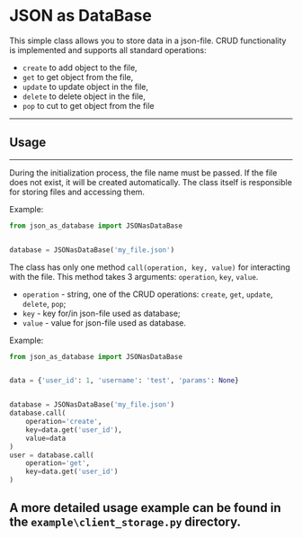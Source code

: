 # JSON as DataBase

This simple class allows you to store data in a json-file.
CRUD functionality is implemented and supports all standard operations:
- `create` to add object to the file,
- `get`    to get object from the file, 
- `update` to update object in the file,
- `delete` to delete object in the file,
- `pop`    to cut to get object from the file
____

## Usage 
____

During the initialization process, the file name must be passed. 
If the file does not exist, it will be created automatically. 
The class itself is responsible for storing files and accessing them.

Example:
```Python
from json_as_database import JSONasDataBase


database = JSONasDataBase('my_file.json')
```

The class has only one method `call(operation, key, value)` for interacting with the file. 
This method takes 3 arguments: `operation`, `key`, `value`.

- `operation` - string, one of the CRUD operations: `create`, `get`, `update`, `delete`, `pop`;
- `key` - key for/in json-file used as database;
- `value` - value for json-file used as database.

Example:
```Python
from json_as_database import JSONasDataBase


data = {'user_id': 1, 'username': 'test', 'params': None}


database = JSONasDataBase('my_file.json')
database.call(
    operation='create',
    key=data.get('user_id'),
    value=data
)
user = database.call(
    operation='get',
    key=data.get('user_id')
)
```

A more detailed usage example can be found in the `example\client_storage.py` directory.
----